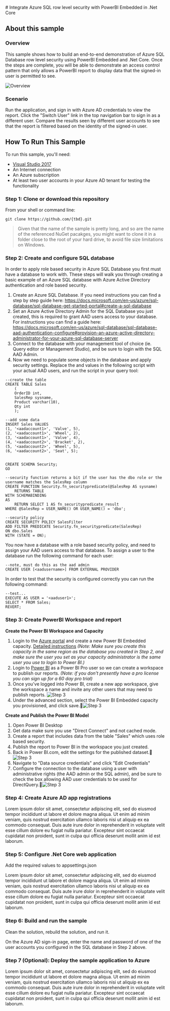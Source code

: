 ﻿﻿﻿# Integrate Azure SQL row level security with PowerBI Embedded in .Net Core## About this sample### OverviewThis sample shows how to build an end-to-end demonstration of Azure SQL Database row level security using PowerBI Embedded and .Net Core.  Once the steps are complete, you will be able to demonstrate an access control pattern that only allows a PowerBI report to display data that the signed-in user is permitted to see.![Overview](./ReadmeFiles/topology.png)### ScenarioRun the application, and sign in with Azure AD credentials to view the report. Click the "Switch User" link in the top navigation bar to sign in as a different user.  Compare the results seen by different user accounts to see that the report is filtered based on the identity of the signed-in user.## How To Run This SampleTo run this sample, you'll need:- [Visual Studio 2017](https://aka.ms/vsdownload)- An Internet connection- An Azure subscription- At least two user accounts in your Azure AD tenant for testing the functionality### Step 1:  Clone or download this repositoryFrom your shell or command line:`git clone https://github.com/{tbd}.git`> Given that the name of the sample is pretty long, and so are the name of the referenced NuGet pacakges, you might want to clone it in a folder close to the root of your hard drive, to avoid file size limitations on Windows.### Step 2:  Create and configure SQL databaseIn order to apply role based security in Azure SQL Database you first must have a database to work with.  These steps will walk you through creating a basic example of an Azure SQL database with Azure Active Directory authentication and role based security.1. Create an Azure SQL Database.  If you need instructions you can find a step by step guide here:  https://docs.microsoft.com/en-us/azure/sql-database/sql-database-get-started-portal#create-a-sql-database2. Set an Azure Active Directory Admin for the SQL Database you just created, this is required to grant AAD users access to your database.  For instructions you can find a guide here:  https://docs.microsoft.com/en-us/azure/sql-database/sql-database-aad-authentication-configure#provision-an-azure-active-directory-administrator-for-your-azure-sql-database-server3. Connect to the database with your management tool of choice (ie. Query editor or Management Studio), and be sure to login with the SQL AAD Admin.4. Now we need to populate some objects in the database and apply security settings.  Replace the <aaduser1> and <aaduser2> values in the following script with your actual AAD users, and run the script in your query tool:```--create the tableCREATE TABLE Sales      (      OrderID int,      SalesRep sysname,      Product varchar(10),      Qty int      );--add some dataINSERT Sales VALUES   (1, '<aadaccount1>', 'Valve', 5),   (2, '<aadaccount1>', 'Wheel', 2),   (3, '<aadaccount1>', 'Valve', 4),  (4, '<aadaccount2>', 'Bracket', 2),   (5, '<aadaccount2>', 'Wheel', 5),   (6, '<aadaccount2>', 'Seat', 5);  CREATE SCHEMA Security;  GO  --security function returns a bit if the user has the dbo role or the username matches the SalesRep columnCREATE FUNCTION Security.fn_securitypredicate(@SalesRep AS sysname)      RETURNS TABLE  WITH SCHEMABINDING  AS      RETURN SELECT 1 AS fn_securitypredicate_result   WHERE @SalesRep = USER_NAME() OR USER_NAME() = 'dbo'; --security policyCREATE SECURITY POLICY SalesFilter  ADD FILTER PREDICATE Security.fn_securitypredicate(SalesRep)   ON dbo.Sales  WITH (STATE = ON);```  You now have a database with a role based security policy, and need to assign your AAD users access to that database.  To assign a user to the database run the following command for each user:```--note, must do this as the aad adminCREATE USER [<aadusername>] FROM EXTERNAL PROVIDER```In order to test that the security is configured correctly you can run the following command:```--test...EXECUTE AS USER = '<aaduser1>';  SELECT * FROM Sales;   REVERT; ```### Step 3:  Create PowerBI Workspace and report**Create the Power BI Workspace and Capacity**1. Login to the [Azure portal](https://portal.azure.com) and create a new Power BI Embedded capacity.  [Detailed instructions](https://docs.microsoft.com/en-us/power-bi/developer/azure-pbie-create-capacity#create-a-capacity) _(Note:  Make sure you create this capacity in the same region as the database you created in Step 2, and make sure the user you set as your capacity administrator is the same user you use to login to Power BI.)_1. Login to [Power BI](https://app.powerbi.com) as a Power BI Pro user so we can create a workspace to publish our reports.  _(Note: if you don't presently have a pro license you can sign up for a 60 day pro trial)_1. Once you've logged into Power BI, create a new app workspace, give the workspace a name and invite any other users that may need to publish reports.![Step 3](./ReadmeFiles/powerbi-appworkspace-part1.png)1. Under the advanced section, select the Power BI Embedded capacity you provisioned, and click save.![Step 3](./ReadmeFiles/powerbi-appworkspace-part2.png)**Create and Publish the Power BI Model**1. Open Power BI Desktop1. Get data make sure you use "Direct Connect" and not cached mode.1. Create a report that includes data from the table "Sales" which uses role based security.1. Publish the report to Power BI in the workspace you just created.1. Back in Power BI.com, edit the settings for the published dataset.![Step 3](./ReadmeFiles/powerbi-dataset-settings-part1.png)1. Navigate to "Data source credentials" and click "Edit Credentials"1. Configure the connection to the database using a user with administrative rights (the AAD admin or the SQL admin), and be sure to check the box allowing AAD user credentials to be used for DirectQuery.![Step 3](./ReadmeFiles/powerbi-dataset-settings-part2.png) ### Step 4:  Create Azure AD app registrationsLorem ipsum dolor sit amet, consectetur adipiscing elit, sed do eiusmod tempor incididunt ut labore et dolore magna aliqua. Ut enim ad minim veniam, quis nostrud exercitation ullamco laboris nisi ut aliquip ex ea commodo consequat. Duis aute irure dolor in reprehenderit in voluptate velit esse cillum dolore eu fugiat nulla pariatur. Excepteur sint occaecat cupidatat non proident, sunt in culpa qui officia deserunt mollit anim id est laborum.### Step 5:  Configure .Net Core web applicationAdd the required values to appsettings.jsonLorem ipsum dolor sit amet, consectetur adipiscing elit, sed do eiusmod tempor incididunt ut labore et dolore magna aliqua. Ut enim ad minim veniam, quis nostrud exercitation ullamco laboris nisi ut aliquip ex ea commodo consequat. Duis aute irure dolor in reprehenderit in voluptate velit esse cillum dolore eu fugiat nulla pariatur. Excepteur sint occaecat cupidatat non proident, sunt in culpa qui officia deserunt mollit anim id est laborum.### Step 6:  Build and run the sampleClean the solution, rebuild the solution, and run it.On the Azure AD sign-in page, enter the name and password of one of the user accounts you configured in the SQL database in Step 2 above.### Step 7 (Optional):  Deploy the sample application to AzureLorem ipsum dolor sit amet, consectetur adipiscing elit, sed do eiusmod tempor incididunt ut labore et dolore magna aliqua. Ut enim ad minim veniam, quis nostrud exercitation ullamco laboris nisi ut aliquip ex ea commodo consequat. Duis aute irure dolor in reprehenderit in voluptate velit esse cillum dolore eu fugiat nulla pariatur. Excepteur sint occaecat cupidatat non proident, sunt in culpa qui officia deserunt mollit anim id est laborum.
